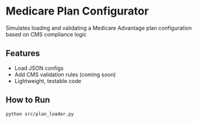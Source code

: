 # Medicare Plan Configurator

Simulates loading and validating a Medicare Advantage plan configuration based on CMS compliance logic

## Features
- Load JSON configs
- Add CMS validation rules (coming soon)
- Lightweight, testable code

## How to Run
```bash
python src/plan_loader.py